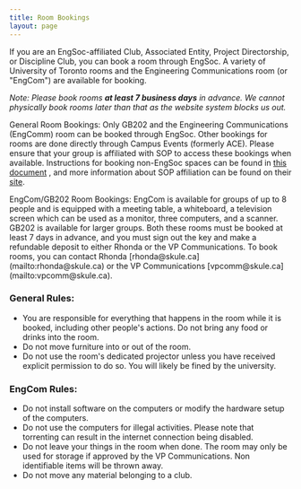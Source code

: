 ```yaml
---
title: Room Bookings
layout: page
---
```


<p>If you are an EngSoc-affiliated Club, Associated Entity, Project Directorship, or Discipline Club, you can book a room through EngSoc. A variety of University of Toronto rooms and the Engineering Communications room (or "EngCom") are available for booking. </p>
<p><em>Note: Please book rooms <b>at least 7 business days</b> in advance. We cannot physically book rooms later than that as the website system blocks us out.</em> </p>
<p>General Room Bookings: Only GB202 and the Engineering Communications (EngComm) room can be booked through EngSoc. Other bookings for rooms are done directly through Campus Events (formerly ACE). Please ensure that your group is affiliated with SOP to access these bookings when available. Instructions for booking non-EngSoc spaces can be found in <a href="https://drive.google.com/file/d/1-dLtknTFG0V99_lt0c71CH72E35bExgs/view" target=_blank>this document</a> , and more information about SOP affiliation can be found on their <a href="https://sop.utoronto.ca/" target=_blank>site</a>.</p>
<p>EngCom/GB202 Room Bookings: EngCom is available for groups of up to 8 people and is equipped with a meeting table, a whiteboard, a television screen which can be used as a monitor, three computers, and a scanner. GB202 is available for larger groups. Both these rooms must be booked at least 7 days in advance, and you must sign out the key and make a refundable deposit to either Rhonda or the VP Communications. To book rooms, you can contact Rhonda [rhonda@skule.ca](mailto:rhonda@skule.ca) or the VP Communications [vpcomm@skule.ca](mailto:vpcomm@skule.ca). </p>
<h3>General Rules:</h3>
<ul>
    <li>You are responsible for everything that happens in the room while it is booked, including other people's actions. Do not bring any food or drinks into the room.</li>
    <li>Do not move furniture into or out of the room.</li>
    <li>Do not use the room's dedicated projector unless you have received explicit permission to do so. You will likely be fined by the university.</li>
</ul>
<h3>EngCom Rules:</h3>
<ul>
    <li>Do not install software on the computers or modify the hardware setup of the computers.</li>
    <li>Do not use the computers for illegal activities. Please note that torrenting can result in the internet connection being disabled. </li>
    <li>Do not leave your things in the room when done. The room may only be used for storage if approved by the VP Communications. Non identifiable items will be thrown away.</li>
    <li>Do not move any material belonging to a club.</li>
</ul>
